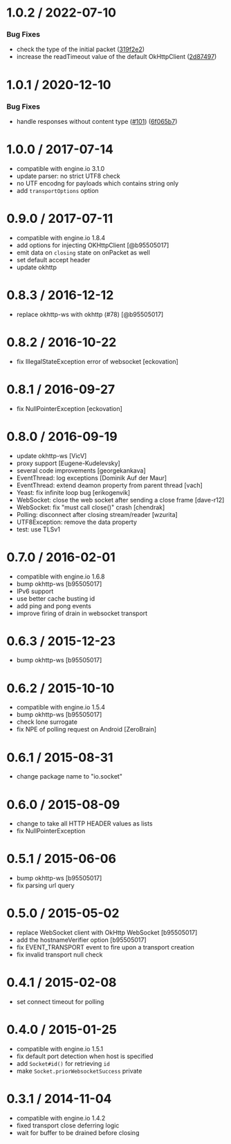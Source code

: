 1.0.2 / 2022-07-10
==================

### Bug Fixes

* check the type of the initial packet ([319f2e2](https://github.com/socketio/engine.io-client-java/commit/319f2e21bedced2866790671b3ae9ae7b0fabb82))
* increase the readTimeout value of the default OkHttpClient ([2d87497](https://github.com/socketio/engine.io-client-java/commit/2d874971c2428a7a444b3a33afe66aedcdce3a96))



1.0.1 / 2020-12-10
==================

### Bug Fixes

* handle responses without content type ([#101](https://github.com/socketio/engine.io-client-java/issues/101)) ([6f065b7](https://github.com/socketio/engine.io-client-java/commit/6f065b7a62603730979d43cec71af0046ca4ab7c))

1.0.0 / 2017-07-14
==================

* compatible with engine.io 3.1.0
* update parser: no strict UTF8 check
* no UTF encodng for payloads which contains string only
* add `transportOptions` option

0.9.0 / 2017-07-11
==================

* compatible with engine.io 1.8.4
* add options for injecting OKHttpClient [@b95505017]
* emit data on `closing` state on onPacket as well
* set default accept header
* update okhttp

0.8.3 / 2016-12-12
==================

* replace okhttp-ws with okhttp (#78) [@b95505017]

0.8.2 / 2016-10-22
==================

* fix IllegalStateException error of websocket [eckovation]

0.8.1 / 2016-09-27
==================

* fix NullPointerException [eckovation]

0.8.0 / 2016-09-19
==================

* update okhttp-ws [VicV]
* proxy support [Eugene-Kudelevsky]
* several code improvements [georgekankava]
* EventThread: log exceptions [Dominik Auf der Maur]
* EventThread: extend deamon property from parent thread [vach]
* Yeast: fix infinite loop bug [erikogenvik]
* WebSocket: close the web socket after sending a close frame [dave-r12]
* WebSocket: fix "must call close()" crash [chendrak]
* Polling: disconnect after closing stream/reader [wzurita]
* UTF8Exception: remove the data property
* test: use TLSv1

0.7.0 / 2016-02-01
==================

* compatible with engine.io 1.6.8
* bump okhttp-ws [b95505017]
* IPv6 support
* use better cache busting id
* add ping and pong events
* improve firing of drain in websocket transport

0.6.3 / 2015-12-23
==================

* bump okhttp-ws [b95505017]

0.6.2 / 2015-10-10
==================

* compatible with engine.io 1.5.4
* bump okhttp-ws [b95505017]
* check lone surrogate
* fix NPE of polling request on Android [ZeroBrain]

0.6.1 / 2015-08-31
==================

* change package name to "io.socket"

0.6.0 / 2015-08-09
==================

* change to take all HTTP HEADER values as lists
* fix NullPointerException

0.5.1 / 2015-06-06
==================

* bump okhttp-ws [b95505017]
* fix parsing url query

0.5.0 / 2015-05-02
==================

* replace WebSocket client with OkHttp WebSocket [b95505017]
* add the hostnameVerifier option [b95505017]
* fix EVENT_TRANSPORT event to fire upon a transport creation
* fix invalid transport null check

0.4.1 / 2015-02-08
==================

* set connect timeout for polling

0.4.0 / 2015-01-25
==================

* compatible with engine.io 1.5.1
* fix default port detection when host is specified
* add `Socket#id()` for retrieving `id`
* make `Socket.priorWebsocketSuccess` private

0.3.1 / 2014-11-04
==================

* compatible with engine.io 1.4.2
* fixed transport close deferring logic
* wait for buffer to be drained before closing
